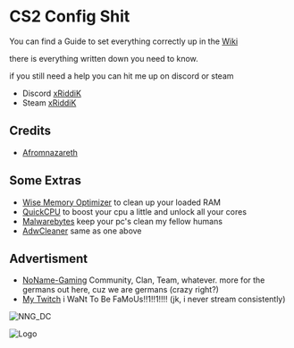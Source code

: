 # CS2 Config Shit

You can find a Guide to set everything correctly up in the [Wiki](https://github.com/LxSTx/CS2/wiki/)

there is everything written down you need to know.

if you still need a help you can hit me up on discord or steam
- Discord [xRiddiK](https://discord.com/users/736968687239823412)
- Steam [xRiddiK](https://steamcommunity.com/id/xriddik/)

## Credits

 - [Afromnazareth](https://twitter.com/Afromnazareth)


## Some Extras

- [Wise Memory Optimizer](https://www.wisecleaner.eu/wise-memory-optimizer.html) to clean up your loaded RAM
- [QuickCPU](https://coderbag.com/product/quickcpu) to boost your cpu a little and unlock all your cores
- [Malwarebytes](https://de.malwarebytes.com) keep your pc's clean my fellow humans
- [AdwCleaner](https://de.malwarebytes.com/adwcleaner/) same as one above

## Advertisment
- [NoName-Gaming](https://noname-gaming.xyz) Community, Clan, Team, whatever. more for the germans out here, cuz we are germans (crazy right?)
- [My Twitch](https://www.twitch.tv/x_riddik) i WaNt To Be FaMoUs!!1!!1!!!! (jk, i never stream consistently)

![NNG_DC](https://discordapp.com/api/guilds/1019981081186942976/widget.png?style=banner2)

![Logo](https://abload.de/img/logofancybgbutnobgfqeq7.png)

